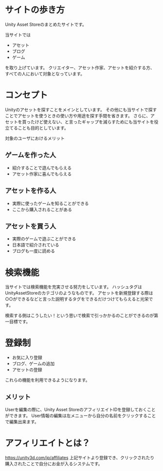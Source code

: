 # サイトの歩き方

Unity Asset Storeのまとめたサイトです。

当サイトでは

- アセット
- ブログ
- ゲーム

を取り上げています。
クリエイター、アセット作家、アセットを紹介する方、すべての人において対象となっています。

# コンセプト

Unityのアセットを探すことをメインとしています。
その他にも当サイトで探すことでアセットを使うときの使い方や用途を探す手間を省きます。
さらに、アセットを買ったけど使えない、と言ったギャップを減らすためにも当サイトを役立てることも目的としています。

対象のユーザにおけるメリット

## ゲームを作った人

- 紹介することで遊んでもらえる
- アセット作家に喜んでもらえる

## アセットを作る人

- 実際に使ったゲームを知ることができる
- ここから購入されることがある

## アセットを買う人

- 実際のゲームで遊ぶことができる
- 日本語で紹介されている
- ブログも一度に読める

# 検索機能

当サイトでは検索機能を充実させる努力をしています。
ハッシュタグはUnityAssetStoreのカテゴリのようなものです。
アセットを新規登録する際は○○ができるなどと言った説明するタグをできるだけつけてもらえると光栄です。

検索する側はこうしたい！という思いで検索で引っかかるのことができるのが第一目標です。

# 登録制

- お気に入り登録
- ブログ、ゲームの追加
- アセットの登録

これらの機能を利用できるようになります。

## メリット
Userを編集の際に、Unity Asset StoreのアフィリエイトIDを登録しておくことができます。
User情報の編集は左メニューから自分の名前をクリックすることで編集出来ます。

# アフィリエイトとは？

https://unity3d.com/jp/affiliates
上記サイトより登録でき、クリックされたり購入されたことで自分にお金が入るシステムです。
